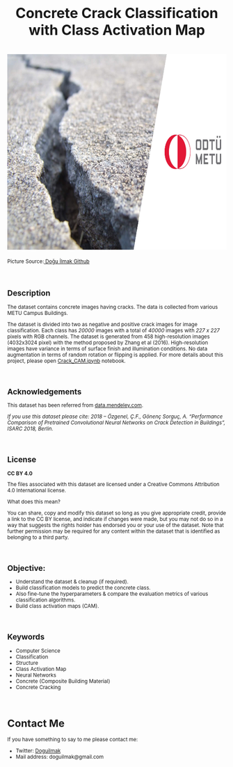 <h1  align=center><font  size = 6>Concrete Crack Classification with Class Activation Map</font></h1>

<br>

<img  src="https://github.com/doguilmak/Concrete-Crack-Classification-with-CAM/blob/main/concrete_crack_wp.png"  height=450  width=1000  alt="britannica.com">

<small>Picture Source:<a  href="https://github.com/doguilmak"> Doğu İlmak Github</a>

<br>

<h2>Description</h2>

<p>The dataset contains concrete images having cracks. The data is collected from various METU Campus Buildings.

The dataset is divided into two as negative and positive crack images for image classification. Each class has<i> 20000</i> images with a total of <i>40000</i> images with <i>227 x 227</i> pixels with RGB channels. The dataset is generated from 458 high-resolution images (4032x3024 pixel) with the method proposed by Zhang et al (2016). High-resolution images have variance in terms of surface finish and illumination conditions. No data augmentation in terms of random rotation or flipping is applied. For more details about this project, please open <a href="https://twitter.com/Doguilmak">Crack_CAM.ipynb</a> notebook.</p>

<br>

<h2>Acknowledgements</h2>

<p>This dataset has been referred from <a  href="https://data.mendeley.com/datasets/5y9wdsg2zt/2">data.mendeley.com</a>.

<i>If you use this dataset please cite: 2018 – Özgenel, Ç.F., Gönenç Sorguç, A. “Performance Comparison of Pretrained Convolutional Neural Networks on Crack Detection in Buildings”, ISARC 2018, Berlin.</i></p>

<br>

<h2>License</h2>

<p><b>CC BY 4.0</b>

The files associated with this dataset are licensed under a Creative Commons Attribution 4.0 International license.

What does this mean?

You can share, copy and modify this dataset so long as you give appropriate credit, provide a link to the CC BY license, and indicate if changes were made, but you may not do so in a way that suggests the rights holder has endorsed you or your use of the dataset. Note that further permission may be required for any content within the dataset that is identified as belonging to a third party.</p>

<br>  

<h2>Objective:</h2>

<ul>
	<li>Understand the dataset & cleanup (if required).</li>
	<li>Build classification models to predict the concrete class.</li>
	<li>Also fine-tune the hyperparameters & compare the evaluation metrics of various classification algorithms.</li>
	<li>Build class activation maps (CAM).</li>
</ul>

<br>

<h2>Keywords</h2>

<ul>
	<li>Computer Science</li>
	<li>Classification</li>
	<li>Structure</li>
	<li>Class Activation Map</li>
	<li>Neural Networks</li>
	<li>Concrete (Composite Building Material)</li>
	<li>Concrete Cracking</li>
</ul>

<br>

<h1>Contact Me</h1>
<p>If you have something to say to me please contact me:</p>

<ul>
  <li>Twitter: <a href="https://twitter.com/Doguilmak">Doguilmak</a></li>
  <li>Mail address: doguilmak@gmail.com</li>
</ul>
